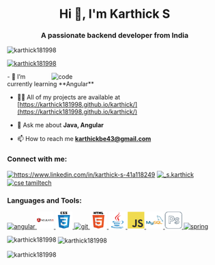 <h1 align="center">Hi 👋, I'm Karthick S</h1>
<h3 align="center">A passionate backend developer from India</h3>

<p align="left"> <img src="https://komarev.com/ghpvc/?username=karthick181998&label=Profile%20views&color=0e75b6&style=flat" alt="karthick181998" /> </p>

<p align="left"> <a href="https://github.com/ryo-ma/github-profile-trophy"><img src="https://github-profile-trophy.vercel.app/?username=karthick181998" alt="karthick181998" /></a> </p>
<img align="right" alt="code" width="400" src="https://media1.tenor.com/images/cd37fa49c983ac905df0016fd5b6a2ee/tenor.gif?itemid=13165216">
- 🌱 I’m currently learning **Angular**

- 👨‍💻 All of my projects are available at [https://karthick181998.github.io/karthick/](https://karthick181998.github.io/karthick/)

- 💬 Ask me about **Java, Angular**

- 📫 How to reach me **karthickbe43@gmail.com**

<h3 align="left">Connect with me:</h3>
<p align="left">
<a href="https://linkedin.com/in/https://www.linkedin.com/in/karthick-s-41a118249" target="blank"><img align="center" src="https://raw.githubusercontent.com/rahuldkjain/github-profile-readme-generator/master/src/images/icons/Social/linked-in-alt.svg" alt="https://www.linkedin.com/in/karthick-s-41a118249" height="30" width="40" /></a>
<a href="https://instagram.com/_s.karthick" target="blank"><img align="center" src="https://raw.githubusercontent.com/rahuldkjain/github-profile-readme-generator/master/src/images/icons/Social/instagram.svg" alt="_s.karthick" height="30" width="40" /></a>
<a href="https://www.youtube.com/c/cse tamiltech" target="blank"><img align="center" src="https://raw.githubusercontent.com/rahuldkjain/github-profile-readme-generator/master/src/images/icons/Social/youtube.svg" alt="cse tamiltech" height="30" width="40" /></a>
</p>

<h3 align="left">Languages and Tools:</h3>
<p align="left"> <a href="https://angular.io" target="_blank" rel="noreferrer"> <img src="https://angular.io/assets/images/logos/angular/angular.svg" alt="angular" width="40" height="40"/> </a> <a href="https://angular.io" target="_blank" rel="noreferrer"> <img src="https://raw.githubusercontent.com/devicons/devicon/master/icons/angularjs/angularjs-original-wordmark.svg" alt="angularjs" width="40" height="40"/> </a> <a href="https://www.w3schools.com/css/" target="_blank" rel="noreferrer"> <img src="https://raw.githubusercontent.com/devicons/devicon/master/icons/css3/css3-original-wordmark.svg" alt="css3" width="40" height="40"/> </a> <a href="https://git-scm.com/" target="_blank" rel="noreferrer"> <img src="https://www.vectorlogo.zone/logos/git-scm/git-scm-icon.svg" alt="git" width="40" height="40"/> </a> <a href="https://www.w3.org/html/" target="_blank" rel="noreferrer"> <img src="https://raw.githubusercontent.com/devicons/devicon/master/icons/html5/html5-original-wordmark.svg" alt="html5" width="40" height="40"/> </a> <a href="https://www.java.com" target="_blank" rel="noreferrer"> <img src="https://raw.githubusercontent.com/devicons/devicon/master/icons/java/java-original.svg" alt="java" width="40" height="40"/> </a> <a href="https://developer.mozilla.org/en-US/docs/Web/JavaScript" target="_blank" rel="noreferrer"> <img src="https://raw.githubusercontent.com/devicons/devicon/master/icons/javascript/javascript-original.svg" alt="javascript" width="40" height="40"/> </a> <a href="https://www.mysql.com/" target="_blank" rel="noreferrer"> <img src="https://raw.githubusercontent.com/devicons/devicon/master/icons/mysql/mysql-original-wordmark.svg" alt="mysql" width="40" height="40"/> </a> <a href="https://www.photoshop.com/en" target="_blank" rel="noreferrer"> <img src="https://raw.githubusercontent.com/devicons/devicon/master/icons/photoshop/photoshop-line.svg" alt="photoshop" width="40" height="40"/> </a> <a href="https://spring.io/" target="_blank" rel="noreferrer"> <img src="https://www.vectorlogo.zone/logos/springio/springio-icon.svg" alt="spring" width="40" height="40"/> </a> </p>

<p><img align="left" src="https://github-readme-stats.vercel.app/api/top-langs?username=karthick181998&show_icons=true&locale=en&layout=compact" alt="karthick181998" /></p>

<p>&nbsp;<img align="center" src="https://github-readme-stats.vercel.app/api?username=karthick181998&show_icons=true&locale=en" alt="karthick181998" /></p>

<p><img align="center" src="https://github-readme-streak-stats.herokuapp.com/?user=karthick181998&" alt="karthick181998" /></p>
